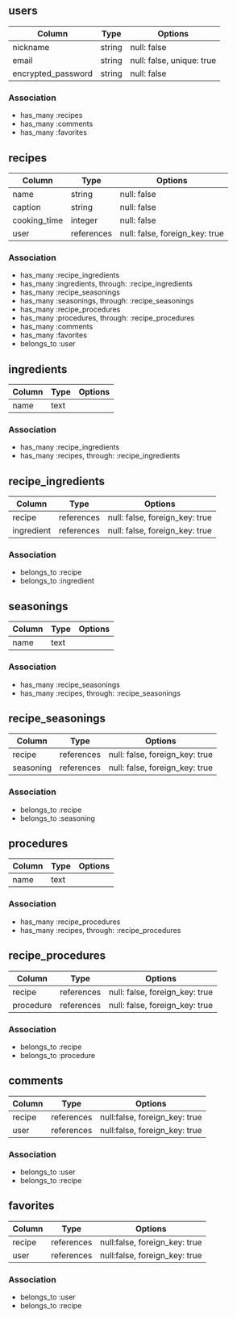 
## users

| Column             | Type       | Options                        |
| ------------------ | ---------- | ------------------------------ |
| nickname           | string     | null: false                    |
| email              | string     | null: false, unique: true      |
| encrypted_password | string     | null: false                    |

### Association

- has_many :recipes
- has_many :comments
- has_many :favorites

## recipes

| Column       | Type       | Options                        |
| ------------ | ---------- | ------------------------------ |
| name         | string     | null: false                    |
| caption      | string     | null: false                    |
| cooking_time | integer    | null: false                    |
| user         | references | null: false, foreign_key: true |

### Association

- has_many :recipe_ingredients
- has_many :ingredients, through: :recipe_ingredients
- has_many :recipe_seasonings
- has_many :seasonings, through: :recipe_seasonings
- has_many :recipe_procedures
- has_many :procedures, through: :recipe_procedures
- has_many :comments
- has_many :favorites
- belongs_to :user

## ingredients

| Column | Type       | Options                       |
| ------ | ---------- | ----------------------------- |
| name   | text       |                               |

### Association

- has_many :recipe_ingredients
- has_many :recipes, through: :recipe_ingredients

## recipe_ingredients

| Column     | Type       | Options                        |
| ---------- | ---------- | ------------------------------ |
| recipe     | references | null: false, foreign_key: true |
| ingredient | references | null: false, foreign_key: true |

### Association

- belongs_to :recipe
- belongs_to :ingredient

## seasonings

| Column | Type       | Options                       |
| ------ | ---------- | ----------------------------- |
| name   | text       |                               |

### Association

- has_many :recipe_seasonings
- has_many :recipes, through: :recipe_seasonings

## recipe_seasonings

| Column    | Type       | Options                        |
| --------- | ---------- | ------------------------------ |
| recipe    | references | null: false, foreign_key: true |
| seasoning | references | null: false, foreign_key: true |

### Association

- belongs_to :recipe
- belongs_to :seasoning

## procedures

| Column | Type       | Options                       |
| ------ | ---------- | ----------------------------- |
| name   | text       |                               |

### Association

- has_many :recipe_procedures
- has_many :recipes, through: :recipe_procedures

## recipe_procedures

| Column    | Type       | Options                        |
| --------- | ---------- | ------------------------------ |
| recipe    | references | null: false, foreign_key: true |
| procedure | references | null: false, foreign_key: true |

### Association

- belongs_to :recipe
- belongs_to :procedure

## comments

| Column | Type       | Options                       |
| ------ | ---------- | ----------------------------- |
| recipe | references | null:false, foreign_key: true |
| user   | references | null:false, foreign_key: true |

### Association

- belongs_to :user
- belongs_to :recipe

## favorites

| Column | Type       | Options                       |
| ------ | ---------- | ----------------------------- |
| recipe | references | null:false, foreign_key: true |
| user   | references | null:false, foreign_key: true |

### Association

- belongs_to :user
- belongs_to :recipe
